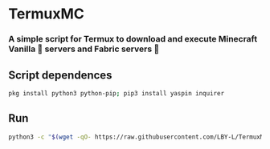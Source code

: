 # TermuxMC
### A simple script for Termux to download and execute Minecraft Vanilla 🧨 servers and Fabric servers 🎇


## Script dependences
```bash
pkg install python3 python-pip; pip3 install yaspin inquirer
```

## Run
```bash
python3 -c "$(wget -qO- https://raw.githubusercontent.com/LBY-L/TermuxMC/main/TermuxMC" 
```

